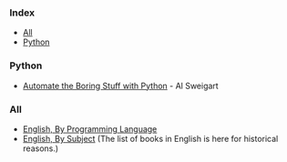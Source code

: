 ### Index

* [All](#all)
* [Python](#python)


### Python

* [Automate the Boring Stuff with Python](https://automatetheboringstuff.com) - Al Sweigart


### All

* [English, By Programming Language](free-programming-books-langs.md)
* [English, By Subject](free-programming-books-subjects.md)
  (The list of books in English is here for historical reasons.)
